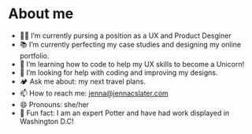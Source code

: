 # About me

- 👩‍💻 I’m currently pursing a position as a UX and Product Desginer
- 📚 I’m currently perfecting my case studies and designing my online portfolio.
- 🦄 I’m learning how to code to help my UX skills to become a Unicorn!
- 🙏 I’m looking for help with coding and improving my designs.
- 🏕 Ask me about: my next travel plans. 
- 📫 How to reach me: jenna@jennacslater.com
- 😄 Pronouns: she/her
- 🎨 Fun fact: I am an expert Potter and have had work displayed in Washington D.C!

